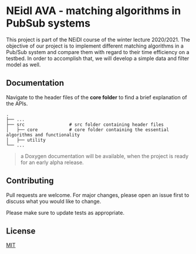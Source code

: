 # NEidI AVA - matching algorithms in PubSub systems

This project is part of the NEiDI course of the winter lecture 2020/2021. The objective of our project is to implement different matching algorithms in a Pub/Sub system and compare them with regard to their time efficiency on a testbed. In order to accomplish that, we will develop a simple data and filter model as well.


## Documentation

Navigate to the header files of the **core folder** to find a brief explanation of the APIs.

    .
    ├── ...
    ├── src                 # src folder containing header files
    │   ├── core            # core folder containing the essential algorithms and functionality    
    │   ├── utility              
    └── ...

 > a Doxygen documentation will be available, when the project is ready for an early alpha release.

## Contributing
Pull requests are welcome. For major changes, please open an issue first to discuss what you would like to change.

Please make sure to update tests as appropriate.

## License
[MIT](https://choosealicense.com/licenses/mit/)